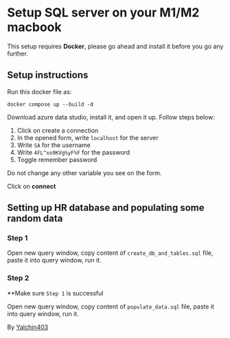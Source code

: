 # Setup SQL server on your M1/M2 macbook

This setup requires **Docker**, please go ahead and install it before you go any further.

## Setup instructions

Run this docker file as:

```shell
docker compose up --build -d
```

Download azure data studio, install it, and open it up. Follow steps below:

1. Click on create a connection
2. In the opened form, write `localhost` for the server
3. Write `SA` for the username
4. Write `4FL^xo9KVg%yF%F` for the password
5. Toggle remember password

Do not change any other variable you see on the form.

Click on **connect**

## Setting up HR database and populating some random data

### Step 1

Open new query window, copy content of `create_db_and_tables.sql` file, paste it into query window, run it.

### Step 2

**Make sure `Step 1` is successful

Open new query window, copy content of `populate_data.sql` file, paste it into query window, run it.

By [Yalchin403](https://github.com/Yalchin403/)
